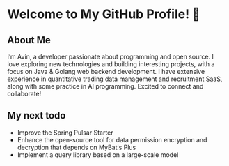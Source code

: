 # Welcome to My GitHub Profile! 👋

## About Me
I’m Avin, a developer passionate about programming and open source. I love exploring new technologies and building interesting projects, with a focus on Java & Golang web backend development. I have extensive experience in quantitative trading data management and recruitment SaaS, along with some practice in AI programming. Excited to connect and collaborate!


## My next todo
- Improve the Spring Pulsar Starter
- Enhance the open-source tool for data permission encryption and decryption that depends on MyBatis Plus
- Implement a query library based on a large-scale model
